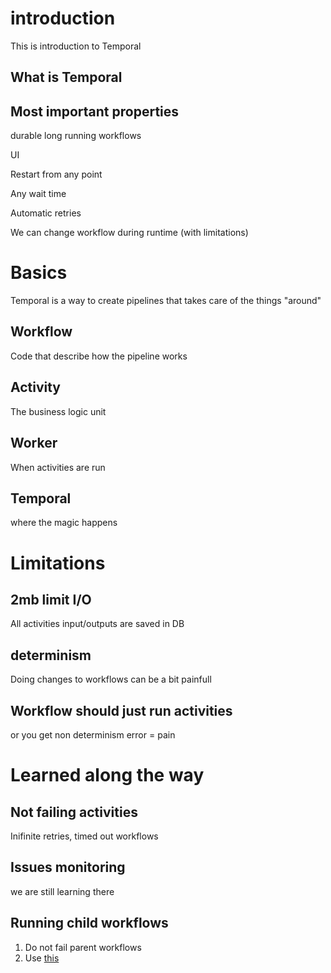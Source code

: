 # introduction
This is introduction to Temporal

## What is Temporal

## Most important properties
 durable long running workflows

 UI

 Restart from any point

 Any wait time

 Automatic retries

 We can change workflow during runtime (with limitations)


# Basics
Temporal is a way to create pipelines that takes care of the things "around"

## Workflow
Code that describe how the pipeline works

## Activity
The business logic unit

## Worker
When activities are run

## Temporal
where the magic happens

# Limitations

## 2mb limit I/O
All activities input/outputs are saved in DB

## determinism
Doing changes to workflows can be a bit painfull

## Workflow should just run activities
or you get non determinism error = pain

# Learned along the way

## Not failing activities
Inifinite retries, timed out workflows

## Issues monitoring
we are still learning there

## Running child workflows
1. Do not fail parent workflows
2. Use [this](https://github.com/parrot-com/parrot/blob/debba7d1d9fab463e11f65b9b4811fce07607df3/backend/parrot/pipelines/helpers.py#L325)
